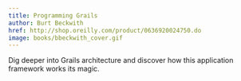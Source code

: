 ```yaml
---
title: Programming Grails
author: Burt Beckwith
href: http://shop.oreilly.com/product/0636920024750.do
image: books/bbeckwith_cover.gif
---
```

Dig deeper into Grails architecture and discover how this application framework works its magic.